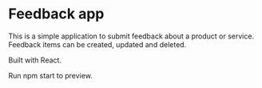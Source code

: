 # Feedback app

This is a simple application to submit feedback about a product or service. Feedback items can be created, updated and deleted.

Built with React.

Run npm start to preview.